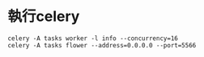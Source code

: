 # 執行celery
```bash=
celery -A tasks worker -l info --concurrency=16
celery -A tasks flower --address=0.0.0.0 --port=5566
```

